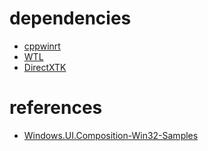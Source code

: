 # dependencies

- [cppwinrt](https://github.com/microsoft/cppwinrt)
- [WTL](https://www.nuget.org/packages/wtl/)
- [DirectXTK](https://www.nuget.org/packages/directxtk_desktop_2015/)

# references

- [Windows.UI.Composition-Win32-Samples](https://github.com/microsoft/Windows.UI.Composition-Win32-Samples)